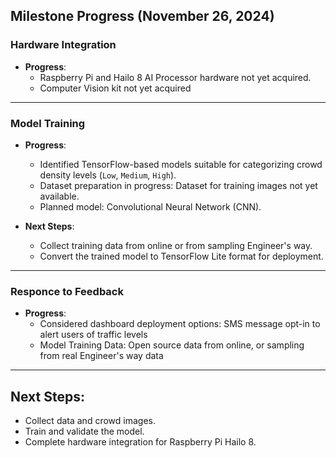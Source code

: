## Milestone Progress (November 26, 2024)

### **Hardware Integration**
- **Progress**: 
  - Raspberry Pi and Hailo 8 AI Processor hardware not yet acquired.
  - Computer Vision kit not yet acquired

---

### **Model Training**
- **Progress**:
  - Identified TensorFlow-based models suitable for categorizing crowd density levels (`Low`, `Medium`, `High`).
  - Dataset preparation in progress: Dataset for training images not yet available.
  - Planned model: Convolutional Neural Network (CNN).

- **Next Steps**:
  - Collect training data from online or from sampling Engineer's way.
  - Convert the trained model to TensorFlow Lite format for deployment.

---

### **Responce to Feedback**
- **Progress**:
  - Considered dashboard deployment options: SMS message opt-in to alert users of traffic levels
  - Model Training Data: Open source data from online, or sampling from real Engineer's way data

---

## Next Steps:
- Collect data and crowd images.
- Train and validate the model.
- Complete hardware integration for Raspberry Pi Hailo 8.
